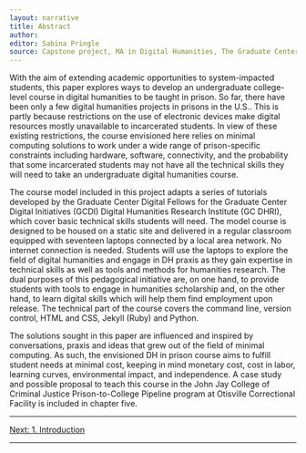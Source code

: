 ```yaml
---
layout: narrative
title: Abstract
author:
editor: Sabina Pringle
source: Capstone project, MA in Digital Humanities, The Graduate Center - CUNY
---
```

With the aim of extending academic opportunities to system-impacted students, this paper explores ways to develop an undergraduate college-level course in digital humanities to be taught in prison. So far, there have been only a few digital humanities projects in prisons in the U.S.. This is partly because restrictions on the use of electronic devices make digital resources mostly unavailable to incarcerated students. In view of these existing restrictions, the course envisioned here relies on minimal computing solutions to work under a wide range of prison-specific constraints including hardware, software, connectivity, and the probability that some incarcerated students may not have all the technical skills they will need to take an undergraduate digital humanities course.

The course model included in this project adapts a series of tutorials developed by the Graduate Center Digital Fellows for the Graduate Center Digital Initiatives (GCDI) Digital Humanities Research Institute (GC DHRI), which cover basic technical skills students will need. The model course is designed to be housed on a static site and delivered in a regular classroom equipped with seventeen laptops connected by a local area network. No internet connection is needed. Students will use the laptops to explore the field of digital humanities and engage in DH praxis as they gain expertise in technical skills as well as tools and methods for humanities research. The dual purposes of this pedagogical initiative are, on one hand, to provide students with tools to engage in humanities scholarship and, on the other hand, to learn digital skills which will help them find employment upon release. The technical part of the course covers the command line, version control, HTML and CSS, Jekyll (Ruby) and Python.

The solutions sought in this paper are influenced and inspired by conversations, praxis and ideas that grew out of the field of minimal computing. As such, the envisioned DH in prison course aims to fulfill student needs at minimal cost, keeping in mind monetary cost, cost in labor, learning curves, environmental impact, and independence. A case study and possible proposal to teach this course in the John Jay College of Criminal Justice Prison-to-College Pipeline program at Otisville Correctional Facility is included in chapter five.

---

[Next: 1. Introduction](/dh-in-prison/texts/1-introduction)

---
